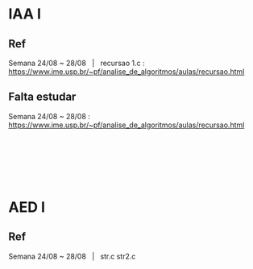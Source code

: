 IAA I
================================

Ref
------------------------------
Semana 24/08 ~ 28/08 &nbsp;  | &nbsp; recursao 1.c : https://www.ime.usp.br/~pf/analise_de_algoritmos/aulas/recursao.html



Falta estudar
----------------------------
Semana 24/08 ~ 28/08 : https://www.ime.usp.br/~pf/analise_de_algoritmos/aulas/recursao.html


<br><br><br><br><br>



AED I
======================================

Ref
-----------------------------------
Semana 24/08 ~ 28/08 &nbsp;  | &nbsp; str.c str2.c

